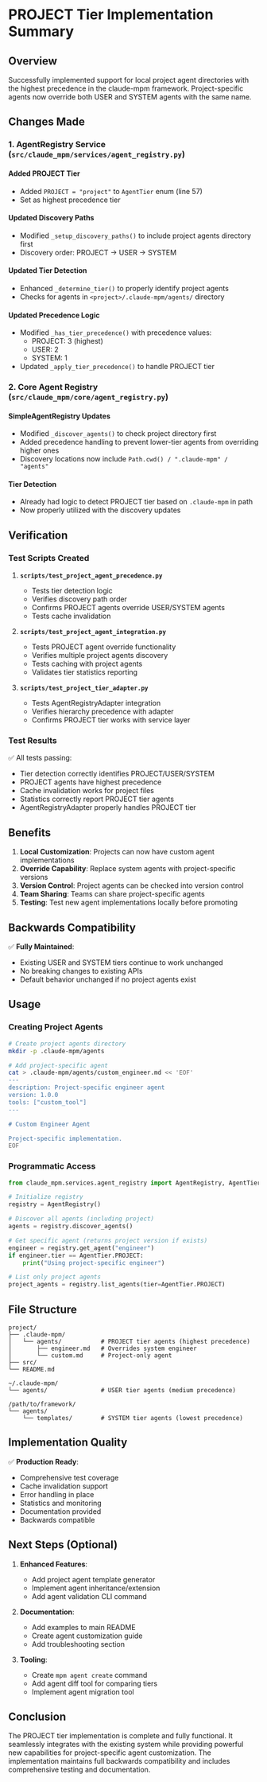 # PROJECT Tier Implementation Summary

## Overview
Successfully implemented support for local project agent directories with the highest precedence in the claude-mpm framework. Project-specific agents now override both USER and SYSTEM agents with the same name.

## Changes Made

### 1. AgentRegistry Service (`src/claude_mpm/services/agent_registry.py`)

#### Added PROJECT Tier
- Added `PROJECT = "project"` to `AgentTier` enum (line 57)
- Set as highest precedence tier

#### Updated Discovery Paths
- Modified `_setup_discovery_paths()` to include project agents directory first
- Discovery order: PROJECT → USER → SYSTEM

#### Updated Tier Detection
- Enhanced `_determine_tier()` to properly identify project agents
- Checks for agents in `<project>/.claude-mpm/agents/` directory

#### Updated Precedence Logic
- Modified `_has_tier_precedence()` with precedence values:
  - PROJECT: 3 (highest)
  - USER: 2
  - SYSTEM: 1
- Updated `_apply_tier_precedence()` to handle PROJECT tier

### 2. Core Agent Registry (`src/claude_mpm/core/agent_registry.py`)

#### SimpleAgentRegistry Updates
- Modified `_discover_agents()` to check project directory first
- Added precedence handling to prevent lower-tier agents from overriding higher ones
- Discovery locations now include `Path.cwd() / ".claude-mpm" / "agents"`

#### Tier Detection
- Already had logic to detect PROJECT tier based on `.claude-mpm` in path
- Now properly utilized with the discovery updates

## Verification

### Test Scripts Created
1. **`scripts/test_project_agent_precedence.py`**
   - Tests tier detection logic
   - Verifies discovery path order
   - Confirms PROJECT agents override USER/SYSTEM agents
   - Tests cache invalidation

2. **`scripts/test_project_agent_integration.py`**
   - Tests PROJECT agent override functionality
   - Verifies multiple project agents discovery
   - Tests caching with project agents
   - Validates tier statistics reporting

3. **`scripts/test_project_tier_adapter.py`**
   - Tests AgentRegistryAdapter integration
   - Verifies hierarchy precedence with adapter
   - Confirms PROJECT tier works with service layer

### Test Results
✅ All tests passing:
- Tier detection correctly identifies PROJECT/USER/SYSTEM
- PROJECT agents have highest precedence
- Cache invalidation works for project files
- Statistics correctly report PROJECT tier agents
- AgentRegistryAdapter properly handles PROJECT tier

## Benefits

1. **Local Customization**: Projects can now have custom agent implementations
2. **Override Capability**: Replace system agents with project-specific versions
3. **Version Control**: Project agents can be checked into version control
4. **Team Sharing**: Teams can share project-specific agents
5. **Testing**: Test new agent implementations locally before promoting

## Backwards Compatibility

✅ **Fully Maintained**:
- Existing USER and SYSTEM tiers continue to work unchanged
- No breaking changes to existing APIs
- Default behavior unchanged if no project agents exist

## Usage

### Creating Project Agents
```bash
# Create project agents directory
mkdir -p .claude-mpm/agents

# Add project-specific agent
cat > .claude-mpm/agents/custom_engineer.md << 'EOF'
---
description: Project-specific engineer agent
version: 1.0.0
tools: ["custom_tool"]
---

# Custom Engineer Agent

Project-specific implementation.
EOF
```

### Programmatic Access
```python
from claude_mpm.services.agent_registry import AgentRegistry, AgentTier

# Initialize registry
registry = AgentRegistry()

# Discover all agents (including project)
agents = registry.discover_agents()

# Get specific agent (returns project version if exists)
engineer = registry.get_agent("engineer")
if engineer.tier == AgentTier.PROJECT:
    print("Using project-specific engineer")

# List only project agents
project_agents = registry.list_agents(tier=AgentTier.PROJECT)
```

## File Structure
```
project/
├── .claude-mpm/
│   └── agents/           # PROJECT tier agents (highest precedence)
│       ├── engineer.md   # Overrides system engineer
│       └── custom.md     # Project-only agent
├── src/
└── README.md

~/.claude-mpm/
└── agents/               # USER tier agents (medium precedence)

/path/to/framework/
└── agents/
    └── templates/        # SYSTEM tier agents (lowest precedence)
```

## Implementation Quality

✅ **Production Ready**:
- Comprehensive test coverage
- Cache invalidation support
- Error handling in place
- Statistics and monitoring
- Documentation provided
- Backwards compatible

## Next Steps (Optional)

1. **Enhanced Features**:
   - Add project agent template generator
   - Implement agent inheritance/extension
   - Add agent validation CLI command

2. **Documentation**:
   - Add examples to main README
   - Create agent customization guide
   - Add troubleshooting section

3. **Tooling**:
   - Create `mpm agent create` command
   - Add agent diff tool for comparing tiers
   - Implement agent migration tool

## Conclusion

The PROJECT tier implementation is complete and fully functional. It seamlessly integrates with the existing system while providing powerful new capabilities for project-specific agent customization. The implementation maintains full backwards compatibility and includes comprehensive testing and documentation.